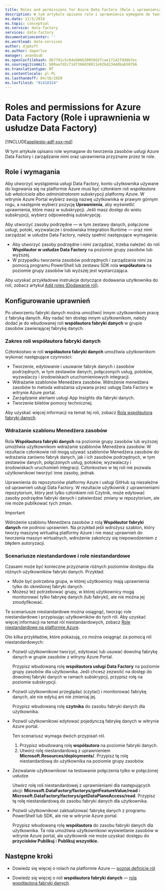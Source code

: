```yaml
---
title: Roles and permissions for Azure Data Factory (Role i uprawnienia w usłudze Data Factory)
description: W tym artykule opisano role i uprawnienia wymagane do tworzenia fabryk danych i pracy z zasobami podrzędnymi.
ms.date: 11/5/2018
ms.topic: conceptual
ms.service: data-factory
services: data-factory
documentationcenter: ''
ms.workload: data-services
author: djpmsft
ms.author: daperlov
manager: anandsub
ms.openlocfilehash: 8b7791c5c04e986b30959d2fcae17142fdd8b7ec
ms.sourcegitcommit: b80aafd2c71d7366838811e92bd234ddbab507b6
ms.translationtype: MT
ms.contentlocale: pl-PL
ms.lasthandoff: 04/16/2020
ms.locfileid: "81418324"
---
```

# <a name="roles-and-permissions-for-azure-data-factory"></a>Roles and permissions for Azure Data Factory (Role i uprawnienia w usłudze Data Factory)

[!INCLUDE[appliesto-adf-xxx-md](includes/appliesto-adf-xxx-md.md)]


W tym artykule opisano role wymagane do tworzenia zasobów usługi Azure Data Factory i zarządzanie nimi oraz uprawnienia przyznane przez te role.

## <a name="roles-and-requirements"></a>Role i wymagania

Aby utworzyć wystąpienia usługi Data Factory, konto użytkownika używane do logowania się na platformie Azure musi być członkiem roli *współautora* lub *właściciela* albo *administratorem* subskrypcji platformy Azure. W witrynie Azure Portal wybierz swoją nazwę użytkownika w prawym górnym rogu, a następnie wybierz pozycję **Uprawnienia**, aby wyświetlić uprawnienia, które masz w subskrypcji. Jeśli masz dostęp do wielu subskrypcji, wybierz odpowiednią subskrypcję. 

Aby utworzyć zasoby podrzędne — w tym zestawy danych, połączone usługi, potoki, wyzwalacze i środowiska Integration Runtime — oraz nimi zarządzać w usłudze Data Factory, należy spełnić następujące wymagania:
- Aby utworzyć zasoby podrzędne i nimi zarządzać, trzeba należeć do roli **Współautor w usłudze Data Factory** na poziomie grupy zasobów lub wyższej.
- W przypadku tworzenia zasobów podrzędnych i zarządzania nimi za pomocą programu PowerShell lub zestawu SDK rola **współautora** na poziomie grupy zasobów lub wyższej jest wystarczająca.

Aby uzyskać przykładowe instrukcje dotyczące dodawania użytkownika do roli, zobacz artykuł [Add roles (Dodawanie ról)](../cost-management-billing/manage/add-change-subscription-administrator.md).

## <a name="set-up-permissions"></a>Konfigurowanie uprawnień

Po utworzeniu fabryki danych można umożliwić innym użytkownikom pracę z fabryką danych. Aby nadać ten dostęp innym użytkownikom, należy dodać je do wbudowanej roli **współautora fabryki danych** w grupie zasobów zawierającej fabrykę danych.

### <a name="scope-of-the-data-factory-contributor-role"></a>Zakres roli współautora fabryki danych

Członkostwo w roli **współautora fabryki danych** umożliwia użytkownikom wykonać następujące czynności:
- Tworzenie, edytowanie i usuwanie fabryk danych i zasobów podrzędnych, w tym zestawów danych, połączonych usług, potoków, wyzwalaczy i środowiskach uruchomieniowych integracji.
- Wdrażanie szablonów Menedżera zasobów. Wdrożenie menedżera zasobów to metoda wdrażania używana przez usługę Data Factory w witrynie Azure portal.
- Zarządzanie alertami usługi App Insights dla fabryki danych.
- Tworzenie biletów pomocy technicznej.

Aby uzyskać więcej informacji na temat tej roli, zobacz [Rola współautora fabryki danych](../role-based-access-control/built-in-roles.md#data-factory-contributor).

### <a name="resource-manager-template-deployment"></a>Wdrażanie szablonu Menedżera zasobów

Rola **Współautora fabryki danych** na poziomie grupy zasobów lub wyższej umożliwia użytkownikom wdrażanie szablonów Menedżera zasobów. W rezultacie członkowie roli mogą używać szablonów Menedżera zasobów do wdrażania zarówno fabryk danych, jak i ich zasobów podrzędnych, w tym zestawów danych, połączonych usług, potoków, wyzwalaczy i środowiskach uruchomień integracji. Członkostwo w tej roli nie pozwala użytkownikowi tworzyć inne zasoby, jednak.

Uprawnienia do repozytoriów platformy Azure i usługi GitHub są niezależne od uprawnień usługi Data Factory. W rezultacie użytkownik z uprawnieniami repozytorium, który jest tylko członkiem roli Czytnik, może edytować zasoby podrzędne fabryki danych i zatwierdzać zmiany w repozytorium, ale nie może publikować tych zmian.

> [!IMPORTANT]
> Wdrożenie szablonu Menedżera zasobów z rolą **Współautor fabryki danych** nie podnosi uprawnień. Na przykład jeśli wdrożysz szablon, który tworzy maszynę wirtualną platformy Azure i nie masz uprawnień do tworzenia maszyn wirtualnych, wdrożenie zakończy się niepowodzeniem z błędem autoryzacji.

### <a name="custom-scenarios-and-custom-roles"></a>Scenariusze niestandardowe i role niestandardowe

Czasami może być konieczne przyznanie różnych poziomów dostępu dla różnych użytkowników fabryki danych. Przykład:
- Może być potrzebna grupa, w której użytkownicy mają uprawnienia tylko do określonej fabryki danych.
- Możesz też potrzebować grupy, w której użytkownicy mogą monitorować tylko fabrykę danych (lub fabryki), ale nie można jej zmodyfikować.

Te scenariusze niestandardowe można osiągnąć, tworząc role niestandardowe i przypisując użytkowników do tych ról. Aby uzyskać więcej informacji na temat ról niestandardowych, zobacz [Role niestandardowe na platformie Azure](..//role-based-access-control/custom-roles.md).

Oto kilka przykładów, które pokazują, co można osiągnąć za pomocą ról niestandardowych:

- Pozwól użytkownikowi tworzyć, edytować lub usuwać dowolną fabrykę danych w grupie zasobów z witryny Azure Portal.

  Przypisz wbudowaną rolę **współautora usługi Data Factory** na poziomie grupy zasobów dla użytkownika. Jeśli chcesz zezwolić na dostęp do dowolnej fabryki danych w ramach subskrypcji, przypisz rolę na poziomie subskrypcji.

- Pozwól użytkownikowi przeglądać (czytać) i monitorować fabrykę danych, ale nie edytuj ani nie zmieniaj jej.

  Przypisz wbudowaną rolę **czytnika** do zasobu fabryki danych dla użytkownika.

- Pozwól użytkownikowi edytować pojedynczą fabrykę danych w witrynie Azure portal.

  Ten scenariusz wymaga dwóch przypisań ról.

  1. Przypisz wbudowaną rolę **współautora** na poziomie fabryki danych.
  2. Utwórz rolę niestandardową z uprawnieniem **Microsoft.Resources/deployments/**. Przypisz tę rolę niestandardową do użytkownika na poziomie grupy zasobów.

- Zezwalanie użytkownikowi na testowanie połączenia tylko w połączonej usłudze

    Utwórz rolę roli niestandardowej z uprawnieniami dla następujących akcji: **Microsoft.DataFactory/factorys/getFeatureValue/read** i **Microsoft.DataFactory/factorys/getDataPlaneAccess/read**. Przypisz tę rolę niestandardową do zasobu fabryki danych dla użytkownika.

- Pozwól użytkownikowi zaktualizować fabrykę danych z programu PowerShell lub SDK, ale nie w witrynie Azure portal.

  Przypisz wbudowaną rolę **współautora** do zasobu fabryki danych dla użytkownika. Ta rola umożliwia użytkownikowi wyświetlanie zasobów w witrynie Azure portal, ale użytkownik nie może uzyskać dostępu do **przycisków Publikuj** i **Publikuj wszystkie.**

## <a name="next-steps"></a>Następne kroki

- Dowiedz się więcej o rolach na platformie Azure — [poznaj definicje ról](../role-based-access-control/role-definitions.md)

- Dowiedz się więcej o roli **współautora fabryki danych** — [rola współautora fabryki danych](../role-based-access-control/built-in-roles.md#data-factory-contributor).

